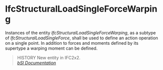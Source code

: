 IfcStructuralLoadSingleForceWarping
===================================
Instances of the entity _IfcStructuralLoadSingleForceWarping_, as a subtype of
_IfcStructuralLoadSingleForce_, shall be used to define an action operation on
a single point. In addition to forces and moments defined by its supertype a
warping moment can be defined.  
  
> HISTORY  New entity in IFC2x2.  
[ _bSI
Documentation_](https://standards.buildingsmart.org/IFC/DEV/IFC4_2/FINAL/HTML/schema/ifcstructuralloadresource/lexical/ifcstructuralloadsingleforcewarping.htm)


